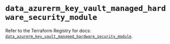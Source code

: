 # `data_azurerm_key_vault_managed_hardware_security_module`

Refer to the Terraform Registry for docs: [`data_azurerm_key_vault_managed_hardware_security_module`](https://registry.terraform.io/providers/hashicorp/azurerm/4.38.1/docs/data-sources/key_vault_managed_hardware_security_module).
